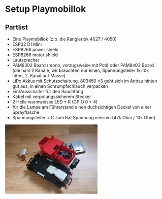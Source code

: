 # Setup Playmobillok

## Partlist
* Eine Playmobillok (z.b. die Rangierlok 4027 / 4050)
* ESP32 D1 Mini
* ESP8266 power shield
* ESP8266 motor shield
* Lautsprecher
* PAM8302 Board (mono, vorzugsweise mit Poti) oder PAM8403 Board (die ham 2 Kanäle, wir bräuchten nur einen, Spannungsteiler 1k:10k löten, 2. Kanal auf Masse)
* LiPo Akkus mit Schutzschaltung, 803450 *3 geht sich im Anbau hinten gut aus, in einen Schrumpfschlauch verpacken
* Ein/Ausschalter für den Rauchfang
* Kabel mit verpolungssicherem Stecker
* 2 Helle warmweisse LED + R (GPIO 0 + 4)
* für die Lampe am Führerstand einen duchsichtigen Deckel von einer Sprayflasche
* Spannungsteiler + C zum Bat Spannung messen (47k Ohm / 10k Ohm)


<img src="img_playmobil_inside.jpg" alt="Playmobillok Innenleben" width="300"/>

